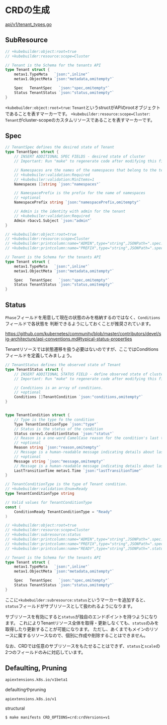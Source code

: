 # CRDの生成

[api/v1/tenant_types.go](https://github.com/zoetrope/kubebuilder-training/blob/master/codes/tenant/api/v1/tenant_types.go)

## SubResource

```go
// +kubebuilder:object:root=true
// +kubebuilder:resource:scope=Cluster

// Tenant is the Schema for the tenants API
type Tenant struct {
	metav1.TypeMeta   `json:",inline"`
	metav1.ObjectMeta `json:"metadata,omitempty"`

	Spec   TenantSpec   `json:"spec,omitempty"`
	Status TenantStatus `json:"status,omitempty"`
}
```


`+kubebuilder:object:root=true`: `Tenant`というstructがAPIのrootオブジェクトであることを表すマーカーです。
`+kubebuilder:resource:scope=Cluster`: `Tenant`がcluster-scopeのカスタムリソースであることを表すマーカーです。



## Spec

```go
// TenantSpec defines the desired state of Tenant
type TenantSpec struct {
	// INSERT ADDITIONAL SPEC FIELDS - desired state of cluster
	// Important: Run "make" to regenerate code after modifying this file

	// Namespaces are the names of the namespaces that belong to the tenant
	// +kubebuiler:validation:Required
	// +kubebuiler:validation:MinItems=1
	Namespaces []string `json:"namespaces"`

	// NamespacePrefix is the prefix for the name of namespaces
	// +optional
	NamespacePrefix string `json:"namespacePrefix,omitempty"`

	// Admin is the identity with admin for the tenant
	// +kubebuiler:validation:Required
	Admin rbacv1.Subject `json:"admin"`
}
```

```go
// +kubebuilder:object:root=true
// +kubebuilder:resource:scope=Cluster
// +kubebuilder:printcolumn:name="ADMIN",type="string",JSONPath=".spec.admin.name"
// +kubebuilder:printcolumn:name="PREFIX",type="string",JSONPath=".spec.namespacePrefix"

// Tenant is the Schema for the tenants API
type Tenant struct {
	metav1.TypeMeta   `json:",inline"`
	metav1.ObjectMeta `json:"metadata,omitempty"`

	Spec   TenantSpec   `json:"spec,omitempty"`
	Status TenantStatus `json:"status,omitempty"`
}
```

## Status

`Phase`フィールドを用意して現在の状態のみを格納するのではなく、`Conditions`フィールドで各状態を
判断できるようにしておくことが推奨されています。

https://github.com/kubernetes/community/blob/master/contributors/devel/sig-architecture/api-conventions.md#typical-status-properties

Tenantリソースでは状態遷移を扱う必要はないのですが、ここではConditionsフィールドを定義してみましょう。

```go
// TenantStatus defines the observed state of Tenant
type TenantStatus struct {
	// INSERT ADDITIONAL STATUS FIELD - define observed state of cluster
	// Important: Run "make" to regenerate code after modifying this file

	// Conditions is an array of conditions.
	// +optional
	Conditions []TenantCondition `json:"conditions,omitempty"`
}


type TenantCondition struct {
	// Type is the type fo the condition
	Type TenantConditionType `json:"type"`
	// Status is the status of the condition
	Status corev1.ConditionStatus `json:"status"`
	// Reason is a one-word CamelCase reason for the condition's last transition.
	// +optional
	Reason string `json:"reason,omitempty"`
	// Message is a human-readable message indicating details about last transition.
	// +optional
	Message string `json:"message,omitempty"`
	// Message is a human-readable message indicating details about last transition.
	LastTransitionTime metav1.Time `json:"lastTransitionTime"`
}

// TenantConditionType is the type of Tenant condition.
// +kubebuilder:validation:Enum=Ready
type TenantConditionType string

// Valid values for TenantConditionType
const (
	ConditionReady TenantConditionType = "Ready"
)
```

```go
// +kubebuilder:object:root=true
// +kubebuilder:resource:scope=Cluster
// +kubebuilder:subresource:status
// +kubebuilder:printcolumn:name="ADMIN",type="string",JSONPath=".spec.admin.name"
// +kubebuilder:printcolumn:name="PREFIX",type="string",JSONPath=".spec.namespacePrefix"
// +kubebuilder:printcolumn:name="READY",type="string",JSONPath=".status.conditions[?(@.type=='Ready')].status"

// Tenant is the Schema for the tenants API
type Tenant struct {
	metav1.TypeMeta   `json:",inline"`
	metav1.ObjectMeta `json:"metadata,omitempty"`

	Spec   TenantSpec   `json:"spec,omitempty"`
	Status TenantStatus `json:"status,omitempty"`
}
```

ここに`+kubebuilder:subresource:status`というマーカーを追加すると、
`status`フィールドがサブリソースとして扱われるようになります。

サブリソースを有効にすると`status`が独自のエンドポイントを持つようになります。
これによりTenantリソース全体を取得・更新しなくても、`status`のみを取得したり更新することが可能になります。
ただし、あくまでもメインのリソースに属するリソースなので、個別に作成や削除することはできません。

なお、CRDでは任意のサブリソースをもたせることはできず、`status`と`scale`の2つのフィールドのみに対応しています。

## Defaulting, Pruning

`apiextensions.k8s.io/v1beta1`

defaultingやpruning

`apiextensions.k8s.io/v1`

structural

```console
$ make manifests CRD_OPTIONS=crd:crdVersions=v1
```

